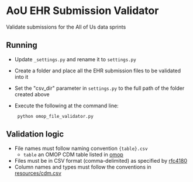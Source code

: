 # AoU EHR Submission Validator

Validate submissions for the All of Us data sprints

## Running
 * Update `_settings.py` and rename it to `settings.py`
 * Create a folder and place all the EHR submission files to be validated into it
 * Set the "csv_dir" parameter in `settings.py` to the full path of the folder created above
 * Execute the following at the command line:
 
        python omop_file_validator.py

## Validation logic
 * File names must follow naming convention `{table}.csv`
     * `table` an OMOP CDM table listed in [omop](omop)
 * Files must be in CSV format (comma-delimited) as specified by [rfc4180](https://tools.ietf.org/html/rfc4180)
 * Column names and types must follow the conventions in [resources/cdm.csv](resources/cdm.csv)
